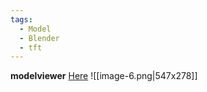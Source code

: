 ```yaml
---
tags:
  - Model
  - Blender
  - tft
---
```

**modelviewer**
[Here](https://modelviewer.lol/)
![[image-6.png|547x278]]

